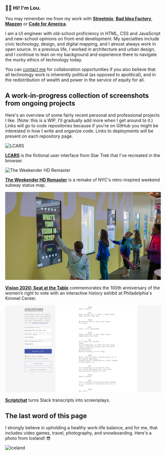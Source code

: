 ### 👋🏼 Hi! I'm Lou.

You may remember me from my work with **[Streetmix](https://github.com/streetmix/)**, **[Bad Idea Factory](https://github.com/badideafactory/)**, **[Mapzen](https://github.com/mapzen/)** or  **[Code for America](https://github.com/codeforamerica/)**.

I am a UI engineer with old-school proficiency in HTML, CSS and JavaScript and new-school opinions on front-end development. My specialties include civic technology, design, and digital mapping, and I almost always work in open source. In a previous life, I worked in architecture and urban design, and I continue to lean on my background and experience there to navigate the murky ethics of technology today.

You can [contact me](mailto:lou@louhuang.com) for collaboration opportunities if you also believe that all technology work is inherently political (as opposed to apolitical), and in the redistribution of wealth and power in the service of equity for all.


## A work-in-progress collection of screenshots from ongoing projects

Here's an overview of some fairly recent personal and professional projects I like. (Note: this is a WIP, I'll gradually add more when I get around to it.) Links will go to code repositories because if you're on GitHub you might be interested in how I write and organize code. Links to deployments will be present on each repository page.

![LCARS](https://raw.githubusercontent.com/louh/lcars/main/public/preview.jpg)

**[LCARS](https://github.com/louh/lcars)** is the fictional user interface from Star Trek that I've recreated in the browser.

![The Weekender HD Remaster](https://raw.githubusercontent.com/louh/weekender/main/src/images/thumbnail.png)

**[The Weekender HD Remaster](https://github.com/louh/weekender)** is a remake of NYC's retro-inspired weekend subway status map.

![Vision 2020: Seat at the Table](https://raw.githubusercontent.com/louh/louh/main/images/vision2020_dome.jpg)

**[Vision 2020: Seat at the Table](https://github.com/badideafactory/vision2020)** commemorates the 100th anniversary of the women’s right to vote with an interactive history exhibit at Philadelphia's Kimmel Center.

![Scriptchat](https://raw.githubusercontent.com/louh/louh/main/images/scriptchat.png)

**[Scriptchat](https://github.com/badideafactory/scriptchat)** turns Slack transcripts into screenplays.


## The last word of this page

I strongly believe in upholding a healthy work-life balance, and for me, that includes video games, travel, photography, and snowboarding. Here's a photo from Iceland! 😎

![Iceland](https://photos.smugmug.com/photos/i-S8dJtL5/0/9ce7123b/X3/i-S8dJtL5-X3.jpg)
